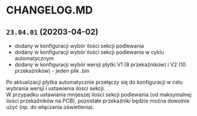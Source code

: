 # CHANGELOG.MD

## `23.04.01` (20203-04-02)

- dodany w konfiguracji wybór ilości sekcji podlewania
- dodany w konfiguracji wybór ilości sekcji podlewania w cyklu automatycznym
- dodany w konfiguracji wybór wersji płytki V1 (8 przekaźników) i V2 (10 przekaźników) - jeden plik .bin

Po aktualizacji płytka automatycznie przełączy się do konfiguracji w celu wybrania wersji i ustawienia ilości sekcji.\
W przypadku ustawiania mnijeszej ilości sekcji podlewania (od maksymalnej ilości przekaźników na PCB), pozostałe przekaźniki będzie można dowolnie użyć (np. do włączania oświetlenia).
